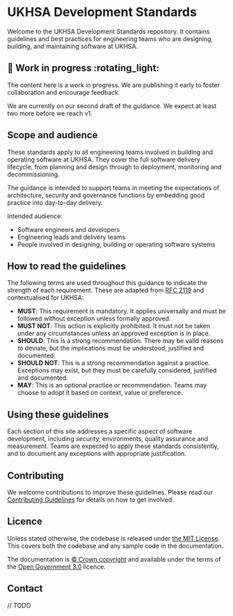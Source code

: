 # UKHSA Development Standards

Welcome to the UKHSA Development Standards repository. It contains guidelines and best practices for engineering teams who are designing, building, and maintaining software at UKHSA.

## :construction: Work in progress :rotating\_light:

The content here is a work in progress. We are publishing it early to foster collaboration and encourage feedback.

We are currently on our second draft of the guidance. We expect at least two more before we reach v1.

## Scope and audience

These standards apply to all engineering teams involved in building and operating software at UKHSA. They cover the full software delivery lifecycle, from planning and design through to deployment, monitoring and decommissioning.

The guidance is intended to support teams in meeting the expectations of architecture, security and governance functions by embedding good practice into day-to-day delivery.

Intended audience:

- Software engineers and developers
- Engineering leads and delivery teams
- People involved in designing, building or operating software systems

## How to read the guidelines

The following terms are used throughout this guidance to indicate the strength of each requirement. These are adapted from [RFC 2119][1] and contextualised for UKHSA:

- **MUST**: This requirement is mandatory. It applies universally and must be followed without exception unless formally approved.
- **MUST NOT**: This action is explicitly prohibited. It must not be taken under any circumstances unless an approved exception is in place.
- **SHOULD**: This is a strong recommendation. There may be valid reasons to deviate, but the implications must be understood, justified and documented.
- **SHOULD NOT**: This is a strong recommendation against a practice. Exceptions may exist, but they must be carefully considered, justified and documented.
- **MAY**: This is an optional practice or recommendation. Teams may choose to adopt it based on context, value or preference.

## Using these guidelines

Each section of this site addresses a specific aspect of software development, including security, environments, quality assurance and measurement. Teams are expected to apply these standards consistently, and to document any exceptions with appropriate justification.

## Contributing

We welcome contributions to improve these guidelines. Please read our [Contributing Guidelines][2] for details on how to get involved.

## Licence

Unless stated otherwise, the codebase is released under [the MIT License][3].
This covers both the codebase and any sample code in the documentation.

The documentation is [© Crown copyright][4] and available under the terms
of the [Open Government 3.0][5] licence.

## Contact

// TODO

[1]: https://datatracker.ietf.org/doc/html/rfc2119
[2]: CONTRIBUTING.md
[3]: LICENCE
[4]: https://www.nationalarchives.gov.uk/information-management/re-using-public-sector-information/uk-government-licensing-framework/crown-copyright/
[5]: https://www.nationalarchives.gov.uk/doc/open-government-licence/version/3/
